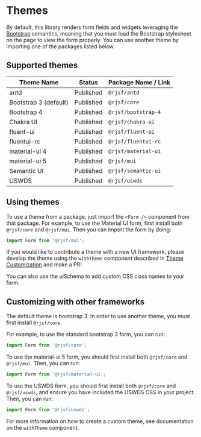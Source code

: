 # Themes

By default, this library renders form fields and widgets leveraging the [Bootstrap](http://getbootstrap.com/) semantics,
meaning that you must load the Bootstrap stylesheet on the page to view the form properly. You can use another theme by importing one of the packages listed below.

## Supported themes

| Theme Name            | Status    | Package Name / Link |
| --------------------- | --------- | ------------------- |
| antd                  | Published | `@rjsf/antd`        |
| Bootstrap 3 (default) | Published | `@rjsf/core`        |
| Bootstrap 4           | Published | `@rjsf/bootstrap-4` |
| Chakra UI             | Published | `@rjsf/chakra-ui`   |
| fluent-ui             | Published | `@rjsf/fluent-ui`   |
| fluentui-rc           | Published | `@rjsf/fluentui-rc` |
| material-ui 4         | Published | `@rjsf/material-ui` |
| material-ui 5         | Published | `@rjsf/mui`         |
| Semantic UI           | Published | `@rjsf/semantic-ui` |
| USWDS                 | Published | `@rjsf/uswds`       |

## Using themes

To use a theme from a package, just import the `<Form />` component from that package. For example, to use the Material UI form,
first install both `@rjsf/core` and `@rjsf/mui`. Then you can import the form by doing:

```ts
import Form from '@rjsf/mui';
```

If you would like to contribute a theme with a new UI framework, please develop the theme using the `withTheme` component described in [Theme Customization](../advanced-customization/custom-themes.md) and make a PR!

You can also use the uiSchema to add custom CSS class names to your form.

## Customizing with other frameworks

The default theme is bootstrap 3. In order to use another theme, you must first install `@rjsf/core`.

For example, to use the standard bootstrap 3 form, you can run:

```ts
import Form from '@rjsf/core';
```

To use the material-ui 5 form, you should first install both `@rjsf/core` and `@rjsf/mui`. Then, you can run:

```ts
import Form from '@rjsf/material-ui';
```

To use the USWDS form, you should first install both `@rjsf/core` and `@rjsf/uswds`, and ensure you have included the USWDS CSS in your project. Then, you can run:

```ts
import Form from '@rjsf/uswds';
```

For more information on how to create a custom theme, see documentation on the `withTheme` component.

